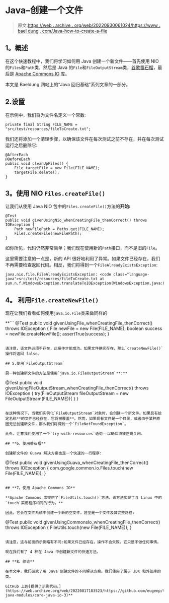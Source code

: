 # Java–创建一个文件

> 原文:[https://web . archive . org/web/20220930061024/https://www . bael dung . com/Java-how-to-create-a-file](https://web.archive.org/web/20220930061024/https://www.baeldung.com/java-how-to-create-a-file)

## **1。概述**

在这个快速教程中，我们将学习如何用 Java 创建一个新文件——首先使用 NIO 的`Files`和`Path`类，然后是 Java 的`File`和`FileOutputStream`类，[谷歌番石榴](https://web.archive.org/web/20220817183523/https://github.com/google/guava)，最后是 [Apache Commons IO](https://web.archive.org/web/20220817183523/https://commons.apache.org/proper/commons-io/) 库。

本文是 Baeldung 网站上的“Java 回归基础”系列文章的一部分。

## 2.设置

在示例中，我们将为文件名定义一个常数:

```
private final String FILE_NAME = "src/test/resources/fileToCreate.txt";
```

我们还将添加一个清理步骤，以确保该文件在每次测试之前不存在，并在每次测试运行之后删除它:

```
@AfterEach
@BeforeEach
public void cleanUpFiles() {
    File targetFile = new File(FILE_NAME);
    targetFile.delete();
}
```

## **3。使用 NIO `Files.createFile()`**

让我们从使用 Java NIO 包中的`Files.createFile()`方法的**开始:**

```
@Test
public void givenUsingNio_whenCreatingFile_thenCorrect() throws IOException {
    Path newFilePath = Paths.get(FILE_NAME);
    Files.createFile(newFilePath);
}
```

如你所见，代码仍然非常简单；我们现在使用新的`Path`接口，而不是旧的`File`。

这里需要注意的一点是，新的 API 很好地利用了异常。如果文件已经存在，我们不再需要检查返回代码。相反，我们将得到一个`FileAlreadyExistsException`:

```
java.nio.file.FileAlreadyExistsException: <code class="language-java">src/test/resources/fileToCreate.txt at sun.n.f.WindowsException.translateToIOException(WindowsException.java:81)
```

## **4。** **利用`File.createNewFile()`**

现在让我们看看如何使用`java.io.File`类来做同样的

 **```
@Test
public void givenUsingFile_whenCreatingFile_thenCorrect() throws IOException {
    File newFile = new File(FILE_NAME);
    boolean success = newFile.createNewFile();
    assertTrue(success);
}
```

请注意，该文件必须不存在，此操作才能成功。如果文件确实存在，那么`createNewFile()`操作将返回 false。

## 5.使用`FileOutputStream`

另一种创建新文件的方法是使用`java.io.FileOutputStream`**:**

```
@Test
public void givenUsingFileOutputStream_whenCreatingFile_thenCorrect() throws IOException {
    try(FileOutputStream fileOutputStream = new FileOutputStream(FILE_NAME)){
    }
}
```

在这种情况下，当我们实例化`FileOutputStream`对象时，会创建一个新文件。如果具有给定名称**的文件已经存在，它将被覆盖**。然而，如果现有文件是一个目录，或者由于某种原因无法创建新文件，那么我们将得到一个`FileNotFoundException`。

此外，注意我们使用了一个`try-with-resources`语句——以确保流被正确关闭。

## **6。使用番石榴**

创建新文件的 Guava 解决方案也是一个快速的一行程序:

```
@Test
public void givenUsingGuava_whenCreatingFile_thenCorrect() throws IOException {
    com.google.common.io.Files.touch(new File(FILE_NAME));
}
```

## **7。使用 Apache Commons IO**

**Apache Commons 库提供了`FileUtils.touch()`方法，该方法实现了与 Linux 中的`touch`实用程序相同的行为。**

因此，它会在文件系统中创建一个新的空文件，甚至是一个文件及其完整路径:

```
@Test
public void givenUsingCommonsIo_whenCreatingFile_thenCorrect() throws IOException {
    FileUtils.touch(new File(FILE_NAME));
}
```

请注意，这与前面的示例略有不同:如果文件已经存在，操作不会失败，它只是不做任何事情。

现在我们有了 4 种在 Java 中创建新文件的快速方法。

## **8。结论**

在本文中，我们研究了用 Java 创建文件的不同解决方案。我们使用了属于 JDK 和外部库的类。

GitHub 上的[提供了示例代码。](https://web.archive.org/web/20220817183523/https://github.com/eugenp/tutorials/tree/master/core-java-modules/core-java-io-3)**